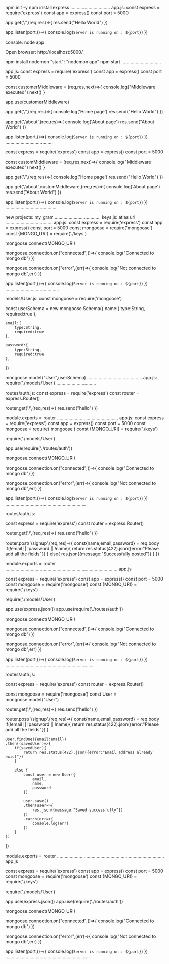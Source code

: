 <!-- # 1 Run Server -->

npm init -y
npm install express
...............................
app.js:
const express = require('express')
const app = express()
const port = 5000

app.get('/',(req,res)=>{
res.send("Hello World")
})

app.listen(port,()=>{
console.log(`Server is running on : ${port}`)
})

console:
node app

Open browser:
http://localhost:5000/

npm install nodemon
"start": "nodemon app"
npm start
...............................

<!-- # 2 Middleware -->
<!-- Running on all route -->
app.js:
const express = require('express')
const app = express()
const port = 5000

const customerMiddleware = (req,res,next)=>{
    console.log("Middleware executed")
    next()
}

app.use(customerMiddleware)

app.get('/',(req,res)=>{
    console.log('Home page')
    res.send("Hello World")
})

app.get('/about',(req,res)=>{
    console.log('About page')
    res.send("About World")
})


app.listen(port,()=>{
    console.log(`Server is running on : ${port}`)
})
.....................................
<!-- Running on specific route -->
const express = require('express')
const app = express()
const port = 5000

const customMiddleware = (req,res,next)=>{
    console.log("Middleware executed")
    next()
}


app.get('/',(req,res)=>{
    console.log('Home page')
    res.send("Hello World")
})

app.get('/about',customMiddleware,(req,res)=>{
    console.log('About page')
    res.send("About World")
})


app.listen(port,()=>{
    console.log(`Server is running on : ${port}`)
})
.........................................
<!-- # 3 MongoB Atlas -->
new projects: my_gram
....................................
keys.js: atlas url
.....................................
app.js:
const express = require('express')
const app = express()
const port = 5000
const mongoose = require('mongoose')
const {MONGO_URI} =  require('./keys')

mongoose.connect(MONGO_URI)

mongoose.connection.on("connected",()=>{
    console.log("Connected to mongo db")
})

mongoose.connection.on("error",(err)=>{
    console.log("Not connected to mongo db",err)
})


app.listen(port,()=>{
    console.log(`Server is running on : ${port}`)
})
..........................................
<!-- # 4 User Schema(Blueprint) -->
<!-- models/User.js -->
models/User.js:
const mongoose = require('mongoose')

const userSchema = new mongoose.Schema({
    name:{
        type:String,
        required:true
    },

    email:{
        type:String,
        required:true
    },

    password:{
        type:String,
        required:true
    },

})

mongoose.model("User",userSchema)
...........................................
app.js:
require('./models/User')
...............................
<!-- # 5 Getting data -->
<!-- routes/auth.js -->
routes/auth.js:
const express = require('express')
const router = express.Router()

router.get('/',(req,res)=>{
    res.send("hello")
})

module.exports = router
................................................
app.js:
const express = require('express')
const app = express()
const port = 5000
const mongoose = require('mongoose')
const {MONGO_URI} =  require('./keys')

require('./models/User')

app.use(require('./routes/auth'))


mongoose.connect(MONGO_URI)

mongoose.connection.on("connected",()=>{
    console.log("Connected to mongo db")
})

mongoose.connection.on("error",(err)=>{
    console.log("Not connected to mongo db",err)
})


app.listen(port,()=>{
    console.log(`Server is running on : ${port}`)
})
...............................................................
<!-- Getting input -->
routes/auth.js:

const express = require('express')
const router = express.Router()

router.get('/',(req,res)=>{
    res.send("hello")
})

router.post('/signup',(req,res)=>{
    const{name,email,password} = req.body
    if(!email || !password || !name){
       return res.status(422).json({error:"Please add all the fields"})
    }
    else{
        res.json({message:"Successfully posted"})
    }
})

module.exports = router
........................................................................................
app.js

const express = require('express')
const app = express()
const port = 5000
const mongoose = require('mongoose')
const {MONGO_URI} =  require('./keys')

require('./models/User')

app.use(express.json())
app.use(require('./routes/auth'))


mongoose.connect(MONGO_URI)

mongoose.connection.on("connected",()=>{
    console.log("Connected to mongo db")
})

mongoose.connection.on("error",(err)=>{ 
    console.log("Not connected to mongo db",err)
})


app.listen(port,()=>{
    console.log(`Server is running on : ${port}`)
})
......................................................................
<!-- # 6 Sending data to Atlas - Sign in -->
routes/auth.js:

const express = require('express')
const router = express.Router()

const mongoose = require('mongoose')
const User = mongoose.model("User")



router.get('/',(req,res)=>{
    res.send("hello")
})

router.post('/signup',(req,res)=>{
    const{name,email,password} = req.body
    if(!email || !password || !name){
       return res.status(422).json({error:"Please add all the fields"})
    }


    User.findOne({email:email})
    .then((savedUser)=>{
        if(savedUser){
            return res.status(422).json({error:"Email address already exist"})
        }

        else {
            const user = new User({
                email,
                name,
                password
            })

            user.save()
            .then(user=>{
                res.json({message:"Saved successfully"})
            })
            .catch(err=>{
                console.log(err)
            })
        }
    })



})

module.exports = router
....................................................................................
app.js

const express = require('express')
const app = express()
const port = 5000
const mongoose = require('mongoose')
const {MONGO_URI} =  require('./keys')

require('./models/User')

app.use(express.json())
app.use(require('./routes/auth'))


mongoose.connect(MONGO_URI)

mongoose.connection.on("connected",()=>{
    console.log("Connected to mongo db")
})

mongoose.connection.on("error",(err)=>{
    console.log("Not connected to mongo db",err)
})


app.listen(port,()=>{
    console.log(`Server is running on : ${port}`)
})
..................................................................


